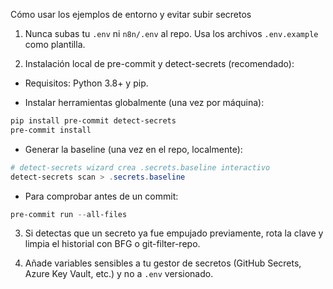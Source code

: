 Cómo usar los ejemplos de entorno y evitar subir secretos

1) Nunca subas tu `.env` ni `n8n/.env` al repo. Usa los archivos `.env.example` como plantilla.

2) Instalación local de pre-commit y detect-secrets (recomendado):

- Requisitos: Python 3.8+ y pip.

- Instalar herramientas globalmente (una vez por máquina):

```powershell
pip install pre-commit detect-secrets
pre-commit install
```

- Generar la baseline (una vez en el repo, localmente):

```powershell
# detect-secrets wizard crea .secrets.baseline interactivo
detect-secrets scan > .secrets.baseline
```

- Para comprobar antes de un commit:

```powershell
pre-commit run --all-files
```

3) Si detectas que un secreto ya fue empujado previamente, rota la clave y limpia el historial con BFG o git-filter-repo.

4) Añade variables sensibles a tu gestor de secretos (GitHub Secrets, Azure Key Vault, etc.) y no a `.env` versionado.
